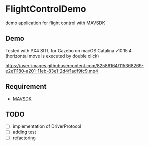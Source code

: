 # FlightControlDemo
demo application for flight control with MAVSDK

## Demo
Tested with PX4 SITL for Gazebo on macOS Catalina v10.15.4  
(horizontal move is executed by double click)  

https://user-images.githubusercontent.com/82586164/115368269-e2e11180-a201-11eb-83e1-2d4f1adf9fc9.mp4


## Requirement
- [MAVSDK](https://mavsdk.mavlink.io/develop/en/getting_started/installation.html)

## TODO
- [ ] implementation of DriverProtocol
- [ ] adding test
- [ ] refactoring
